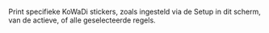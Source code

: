 Print specifieke KoWaDi stickers, zoals ingesteld via de Setup in dit scherm, van de actieve, of alle geselecteerde regels.